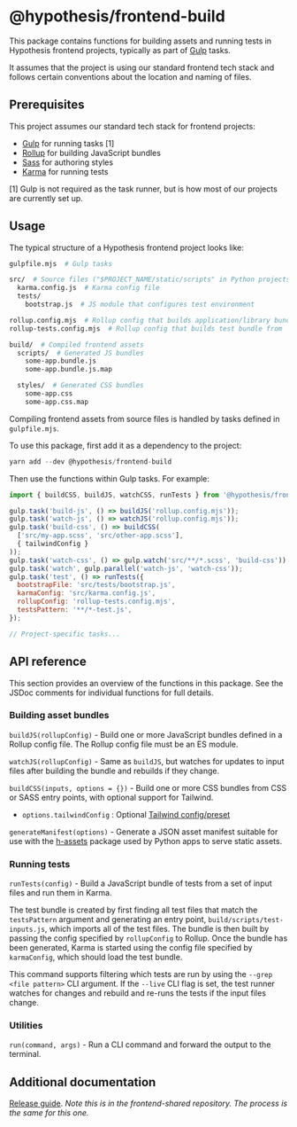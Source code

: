 # @hypothesis/frontend-build

This package contains functions for building assets and running tests in
Hypothesis frontend projects, typically as part of [Gulp](https://gulpjs.com) tasks.

It assumes that the project is using our standard frontend tech stack and
follows certain conventions about the location and naming of files.

## Prerequisites

This project assumes our standard tech stack for frontend projects:

- [Gulp](https://gulpjs.com) for running tasks [1]
- [Rollup](https://rollupjs.org/guide/en/) for building JavaScript bundles
- [Sass](https://sass-lang.com) for authoring styles
- [Karma](https://karma-runner.github.io/latest/index.html) for running tests

[1] Gulp is not required as the task runner, but is how most of our projects
are currently set up.

## Usage

The typical structure of a Hypothesis frontend project looks like:

```sh
gulpfile.mjs  # Gulp tasks

src/  # Source files ("$PROJECT_NAME/static/scripts" in Python projects)
  karma.config.js  # Karma config file
  tests/
    bootstrap.js  # JS module that configures test environment

rollup.config.mjs  # Rollup config that builds application/library bundles
rollup-tests.config.mjs  # Rollup config that builds test bundle from `build/scripts/test-inputs.js`

build/  # Compiled frontend assets
  scripts/  # Generated JS bundles
    some-app.bundle.js
    some-app.bundle.js.map

  styles/  # Generated CSS bundles
    some-app.css
    some-app.css.map
```

Compiling frontend assets from source files is handled by tasks defined in
`gulpfile.mjs`.

To use this package, first add it as a dependency to the project:

```js
yarn add --dev @hypothesis/frontend-build
```

Then use the functions within Gulp tasks. For example:

```js
import { buildCSS, buildJS, watchCSS, runTests } from '@hypothesis/frontend-build';

gulp.task('build-js', () => buildJS('rollup.config.mjs'));
gulp.task('watch-js', () => watchJS('rollup.config.mjs'));
gulp.task('build-css', () => buildCSS(
  ['src/my-app.scss', 'src/other-app.scss'],
  { tailwindConfig }
));
gulp.task('watch-css', () => gulp.watch('src/**/*.scss', 'build-css'));
gulp.task('watch', gulp.parallel('watch-js', 'watch-css'));
gulp.task('test', () => runTests({
  bootstrapFile: 'src/tests/bootstrap.js',
  karmaConfig: 'src/karma.config.js',
  rollupConfig: 'rollup-tests.config.mjs',
  testsPattern: '**/*-test.js',
});

// Project-specific tasks...
```

## API reference

This section provides an overview of the functions in this package. See the
JSDoc comments for individual functions for full details.

### Building asset bundles

`buildJS(rollupConfig)` - Build one or more JavaScript bundles defined in a
Rollup config file. The Rollup config file must be an ES module.

`watchJS(rollupConfig)` - Same as `buildJS`, but watches for updates to input files
after building the bundle and rebuilds if they change.

`buildCSS(inputs, options = {})` - Build one or more CSS bundles from CSS or SASS
entry points, with optional support for Tailwind.

- `options.tailwindConfig` : Optional [Tailwind config/preset](https://tailwindcss.com/docs/configuration)

`generateManifest(options)` - Generate a JSON asset manifest suitable for use
with the [h-assets](https://pypi.org/project/h-assets/) package used by Python
apps to serve static assets.

### Running tests

`runTests(config)` - Build a JavaScript bundle of tests from a set of input files
and run them in Karma.

The test bundle is created by first finding all test files that match the
`testsPattern` argument and generating an entry point,
`build/scripts/test-inputs.js`, which imports all of the test files. The
bundle is then built by passing the config specified by `rollupConfig` to
Rollup. Once the bundle has been generated, Karma is started using the config
file specified by `karmaConfig`, which should load the test bundle.

This command supports filtering which tests are run
by using the `--grep <file pattern>` CLI argument. If the `--live` CLI flag is
set, the test runner watches for changes and rebuild and re-runs the tests if
the input files change.

### Utilities

`run(command, args)` - Run a CLI command and forward the output to the terminal.

## Additional documentation

[Release guide](https://github.com/hypothesis/frontend-shared/blob/main/docs/releases.md). _Note this is in the frontend-shared repository. The process is the same for this one._
